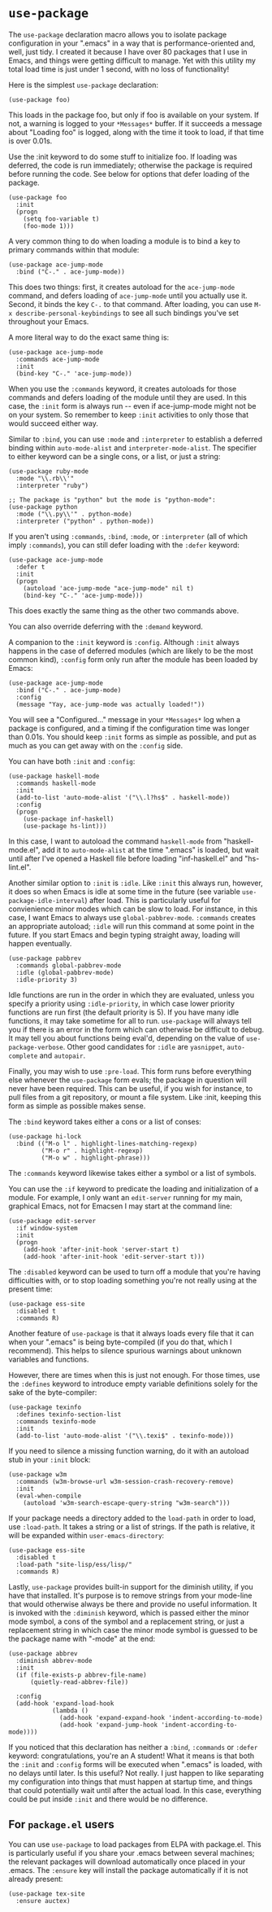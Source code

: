 # `use-package`

The `use-package` declaration macro allows you to isolate package
configuration in your ".emacs" in a way that is performance-oriented and,
well, just tidy.  I created it because I have over 80 packages that I use
in Emacs, and things were getting difficult to manage.  Yet with this
utility my total load time is just under 1 second, with no loss of
functionality!

Here is the simplest `use-package` declaration:

``` elisp
(use-package foo)
```

This loads in the package foo, but only if foo is available on your system.
If not, a warning is logged to your `*Messages*` buffer.  If it succeeds a
message about "Loading foo" is logged, along with the time it took to load,
if that time is over 0.01s.

Use the :init keyword to do some stuff to initialize foo. If loading
was deferred, the code is run immediately; otherwise the package is
required before running the code.  See below for options that defer
loading of the package.

``` elisp
(use-package foo
  :init
  (progn
    (setq foo-variable t)
    (foo-mode 1)))
```

A very common thing to do when loading a module is to bind a key to primary
commands within that module:

``` elisp
(use-package ace-jump-mode
  :bind ("C-." . ace-jump-mode))
```

This does two things: first, it creates autoload for the `ace-jump-mode`
command, and defers loading of `ace-jump-mode` until you actually use it.
Second, it binds the key `C-.` to that command.  After loading, you can use
`M-x describe-personal-keybindings` to see all such bindings you've set
throughout your Emacs.

A more literal way to do the exact same thing is:

``` elisp
(use-package ace-jump-mode
  :commands ace-jump-mode
  :init
  (bind-key "C-." 'ace-jump-mode))
```

When you use the `:commands` keyword, it creates autoloads for those
commands and defers loading of the module until they are used.  In this
case, the `:init` form is always run -- even if ace-jump-mode might not be
on your system.  So remember to keep `:init` activities to only those that
would succeed either way.

Similar to `:bind`, you can use `:mode` and `:interpreter` to establish a
deferred binding within `auto-mode-alist` and `interpreter-mode-alist`.
The specifier to either keyword can be a single cons, or a list, or just
a string:

``` elisp
(use-package ruby-mode
  :mode "\\.rb\\'"
  :interpreter "ruby")

;; The package is "python" but the mode is "python-mode":
(use-package python
  :mode ("\\.py\\'" . python-mode)
  :interpreter ("python" . python-mode))
```

If you aren't using `:commands`, `:bind`, `:mode`, or `:interpreter` (all
of which imply `:commands`), you can still defer loading with the `:defer`
keyword:

``` elisp
(use-package ace-jump-mode
  :defer t
  :init
  (progn
    (autoload 'ace-jump-mode "ace-jump-mode" nil t)
    (bind-key "C-." 'ace-jump-mode)))
```

This does exactly the same thing as the other two commands above.

You can also override deferring with the `:demand` keyword.

A companion to the `:init` keyword is `:config`.  Although `:init` always
happens in the case of deferred modules (which are likely to be the most
common kind), `:config` form only run after the module has been loaded by
Emacs:

``` elisp
(use-package ace-jump-mode
  :bind ("C-." . ace-jump-mode)
  :config
  (message "Yay, ace-jump-mode was actually loaded!"))
```

You will see a "Configured..." message in your `*Messages*` log when a
package is configured, and a timing if the configuration time was longer
than 0.01s.  You should keep `:init` forms as simple as possible, and put
as much as you can get away with on the `:config` side.

You can have both `:init` and `:config`:

``` elisp
(use-package haskell-mode
  :commands haskell-mode
  :init
  (add-to-list 'auto-mode-alist '("\\.l?hs$" . haskell-mode))
  :config
  (progn
    (use-package inf-haskell)
    (use-package hs-lint)))
```

In this case, I want to autoload the command `haskell-mode` from
"haskell-mode.el", add it to `auto-mode-alist` at the time ".emacs" is
loaded, but wait until after I've opened a Haskell file before loading
"inf-haskell.el" and "hs-lint.el".

Another similar option to `:init` is `:idle`. Like `:init` this always
run, however, it does so when Emacs is idle at some time in the future
(see variable `use-package-idle-interval`) after load. This is
particularly useful for convienience minor modes which can be slow to
load. For instance, in this case, I want Emacs to always use
`global-pabbrev-mode`. `:commands` creates an appropriate autoload;
`:idle` will run this command at some point in the future. If you start
Emacs and begin typing straight away, loading will happen eventually.

``` elisp
(use-package pabbrev
  :commands global-pabbrev-mode
  :idle (global-pabbrev-mode)
  :idle-priority 3)
```

Idle functions are run in the order in which they are evaluated, unless you
specify a priority using `:idle-priority`, in which case lower priority
functions are run first (the default priority is 5). If you have many idle
functions, it may take sometime for all to run. `use-package` will always tell
you if there is an error in the form which can otherwise be difficult to
debug. It may tell you about functions being eval'd, depending on the value of
`use-package-verbose`. Other good candidates for `:idle` are `yasnippet`,
`auto-complete` and `autopair`.

Finally, you may wish to use `:pre-load`. This form runs before everything
else whenever the `use-package` form evals; the package in question will
never have been required. This can be useful, if you wish for instance, to
pull files from a git repository, or mount a file system. Like :init,
keeping this form as simple as possible makes sense.

The `:bind` keyword takes either a cons or a list of conses:

``` elisp
(use-package hi-lock
  :bind (("M-o l" . highlight-lines-matching-regexp)
         ("M-o r" . highlight-regexp)
         ("M-o w" . highlight-phrase)))
```

The `:commands` keyword likewise takes either a symbol or a list of
symbols.

You can use the `:if` keyword to predicate the loading and initialization
of a module.  For example, I only want an `edit-server` running for my
main, graphical Emacs, not for Emacsen I may start at the command line:

``` elisp
(use-package edit-server
  :if window-system
  :init
  (progn
    (add-hook 'after-init-hook 'server-start t)
    (add-hook 'after-init-hook 'edit-server-start t)))
```

The `:disabled` keyword can be used to turn off a module that you're having
difficulties with, or to stop loading something you're not really using at
the present time:

``` elisp
(use-package ess-site
  :disabled t
  :commands R)
```

Another feature of `use-package` is that it always loads every file that it
can when your ".emacs" is being byte-compiled (if you do that, which I
recommend).  This helps to silence spurious warnings about unknown
variables and functions.

However, there are times when this is just not enough.  For those times,
use the `:defines` keyword to introduce empty variable definitions solely
for the sake of the byte-compiler:

``` elisp
(use-package texinfo
  :defines texinfo-section-list
  :commands texinfo-mode
  :init
  (add-to-list 'auto-mode-alist '("\\.texi$" . texinfo-mode)))
```

If you need to silence a missing function warning, do it with an autoload
stub in your `:init` block:

``` elisp
(use-package w3m
  :commands (w3m-browse-url w3m-session-crash-recovery-remove)
  :init
  (eval-when-compile
    (autoload 'w3m-search-escape-query-string "w3m-search")))
```

If your package needs a directory added to the `load-path` in order to load,
use `:load-path`.  It takes a string or a list of strings.  If the path is
relative, it will be expanded within `user-emacs-directory`:

``` elisp
(use-package ess-site
  :disabled t
  :load-path "site-lisp/ess/lisp/"
  :commands R)
```

Lastly, `use-package` provides built-in support for the diminish utility,
if you have that installed.  It's purpose is to remove strings from your
mode-line that would otherwise always be there and provide no useful
information.  It is invoked with the `:diminish` keyword, which is passed
either the minor mode symbol, a cons of the symbol and a replacement string,
or just a replacement string in which case the minor mode symbol is guessed
to be the package name with "-mode" at the end:

``` elisp
(use-package abbrev
  :diminish abbrev-mode
  :init
  (if (file-exists-p abbrev-file-name)
      (quietly-read-abbrev-file))

  :config
  (add-hook 'expand-load-hook
            (lambda ()
              (add-hook 'expand-expand-hook 'indent-according-to-mode)
              (add-hook 'expand-jump-hook 'indent-according-to-mode))))
```

If you noticed that this declaration has neither a `:bind`, `:commands` or
`:defer` keyword: congratulations, you're an A student!  What it means is
that both the `:init` and `:config` forms will be executed when ".emacs" is
loaded, with no delays until later.  Is this useful?  Not really.  I just
happen to like separating my configuration into things that must happen at
startup time, and things that could potentially wait until after the
actual load.  In this case, everything could be put inside `:init` and
there would be no difference.

## For `package.el` users

You can use `use-package` to load packages from ELPA with package.el. This
is particularly useful if you share your .emacs between several machines;
the relevant packages will download automatically once placed in your
.emacs. The `:ensure` key will install the package automatically if it is
not already present:

``` elisp
(use-package tex-site
  :ensure auctex)
```
